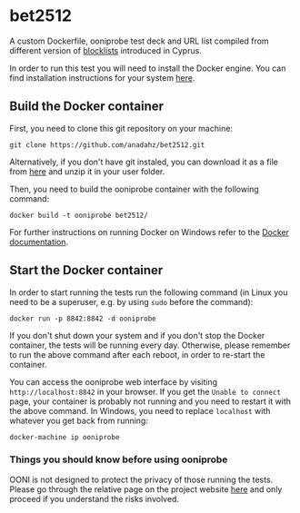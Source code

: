 # bet2512

A custom Dockerfile, ooniprobe test deck and URL list compiled from different
version of [blocklists](http://blocking.nba.com.cy) introduced in Cyprus.

In order to run this test you will need to install the Docker engine. You can
find installation instructions for your system
[here](https://docs.docker.com/engine/installation/#platform-support-matrix).


## Build the Docker container

First, you need to clone this git repository on your machine:

```
git clone https://github.com/anadahz/bet2512.git
```

Alternatively, if you don't have git instaled, you can download it as a file
from [here](https://github.com/anadahz/bet2512/archive/master.zip) and unzip
it in your user folder.

Then, you need to build the ooniprobe container with the following command:

```
docker build -t ooniprobe bet2512/
```

For further instructions on running Docker on Windows refer to the
[Docker documentation](https://docs.docker.com/docker-for-windows).


## Start the Docker container

In order to start running the tests run the following command (in Linux you
need to be a superuser, e.g. by using `sudo` before the command):

```
docker run -p 8842:8842 -d ooniprobe
```

If you don't shut down your system and if you don't stop the Docker container,
the tests will be running every day. Otherwise, please remember to run the
above command after each reboot, in order to re-start the container.

You can access the ooniprobe web interface by visiting `http://localhost:8842`
in your browser. If you get the `Unable to connect` page, your container is
probably not running and you need to restart it with the above command. In
Windows, you need to replace `localhost` with whatever you get back from
running:

```
docker-machine ip ooniprobe
```


### Things you should know before using ooniprobe

OONI is not designed to protect the privacy of those running the tests. Please
go through the relative page on the project website
[here](https://ooni.torproject.org/about/risks/) and only proceed if you
understand the risks involved.
